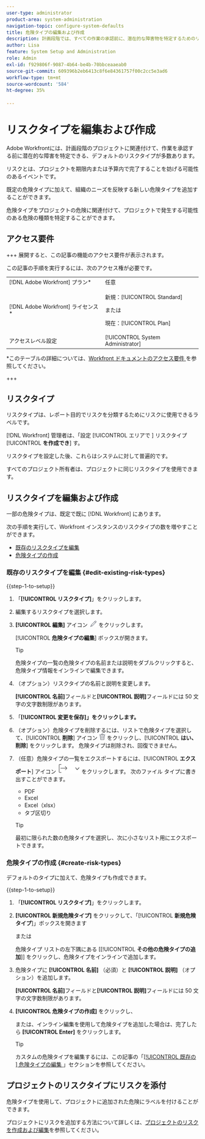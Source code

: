 ```yaml
---
user-type: administrator
product-area: system-administration
navigation-topic: configure-system-defaults
title: 危険タイプの編集および作成
description: 計画段階では、すべての作業の承認前に、潜在的な障害物を特定するためのリスクがプロジェクトに追加されます。リスクとは、プロジェクトを期限内または予算内で完了することを妨げる可能性のあるイベントです。
author: Lisa
feature: System Setup and Administration
role: Admin
exl-id: f929806f-9087-4b64-be4b-70bbceaaeab0
source-git-commit: 609396b2eb6413c8f6e84361757f00c2cc5e3ad6
workflow-type: tm+mt
source-wordcount: '584'
ht-degree: 35%

---
```


# リスクタイプを編集および作成

<!--Audited: 03/2025-->

<!--DON'T DELETE, DRAFT OR HIDE THIS ARTICLE. IT IS LINKED TO THE PRODUCT, THROUGH THE CONTEXT SENSITIVE HELP LINKS.-->

<!--<span class="preview">The highlighted information on this page refers to functionality not yet generally available. It is available only in the Preview environment for all customers. After the monthly releases to Production, the same features are also available in the Production environment for customers who enabled fast releases. </span>   

<span class="preview">For information about fast releases, see [Enable or disable fast releases for your organization](/help/quicksilver/administration-and-setup/set-up-workfront/configure-system-defaults/enable-fast-release-process.md). </span>-->

Adobe Workfrontには、計画段階のプロジェクトに関連付けて、作業を承認する前に潜在的な障害を特定できる、デフォルトのリスクタイプが多数あります。

リスクとは、プロジェクトを期限内または予算内で完了することを妨げる可能性のあるイベントです。

既定の危険タイプに加えて、組織のニーズを反映する新しい危険タイプを追加することができます。

危険タイプをプロジェクトの危険に関連付けて、プロジェクトで発生する可能性のある危険の種類を特定することができます。

## アクセス要件

+++ 展開すると、この記事の機能のアクセス要件が表示されます。

この記事の手順を実行するには、次のアクセス権が必要です。

<table style="table-layout:auto"> 
 <col> 
 <col> 
 <tbody> 
  <tr> 
   <td role="rowheader">[!DNL Adobe Workfront] プラン*</td> 
   <td>任意</td> 
  </tr> 
  <tr> 
   <td role="rowheader">[!DNL Adobe Workfront] ライセンス*</td> 
   <td><p>新規：[!UICONTROL Standard]</p>
   または
   <p>現在：[!UICONTROL Plan]</p>
   </td> 
  </tr> 
  <tr> 
   <td role="rowheader">アクセスレベル設定</td> 
   <td>[!UICONTROL System Administrator]</td>
  </tr> 
 </tbody> 
</table>

*このテーブルの詳細については、[Workfront ドキュメントのアクセス要件 ](/help/quicksilver/administration-and-setup/add-users/access-levels-and-object-permissions/access-level-requirements-in-documentation.md) を参照してください。

+++

## リスクタイプ

リスクタイプは、レポート目的でリスクを分類するためにリスクに使用できるラベルです。

[!DNL Workfront] 管理者は、「設定 [!UICONTROL  エリアで ] リスクタイプ [!UICONTROL **を作成でき**] す。

リスクタイプを設定した後、これらはシステムに対して普遍的です。

すべてのプロジェクト所有者は、プロジェクトに同じリスクタイプを使用できます。

## リスクタイプを編集および作成

一部の危険タイプは、既定で既に [!DNL Workfront] にあります。


次の手順を実行して、Workfront インスタンスのリスクタイプの数を増やすことができます。

* [既存のリスクタイプを編集](#edit-existing-risk-types)
* [危険タイプの作成](#create-risk-types)

### 既存のリスクタイプを編集 {#edit-existing-risk-types}

{{step-1-to-setup}}

1. 「**[!UICONTROL リスクタイプ]**」をクリックします。
1. 編集するリスクタイプを選択します。
1. **[!UICONTROL 編集]** アイコン ![ 編集アイコン ](assets/edit-icon.png) をクリックします。

   [!UICONTROL **危険タイプの編集**] ボックスが開きます。<!--add screen shot-->

   >[!TIP]
   >
   >   危険タイプの一覧の危険タイプの名前または説明をダブルクリックすると、危険タイプ情報をインラインで編集できます。

1. （オプション）リスクタイプの名前と説明を変更します。

   **[!UICONTROL 名前]**&#x200B;フィールドと&#x200B;**[!UICONTROL 説明]**&#x200B;フィールドには 50 文字の文字数制限があります。

1. 「**[!UICONTROL 変更を保存]」をクリックします。**

1. （オプション）危険タイプを削除するには、リストで危険タイプを選択して、[!UICONTROL **削除**] アイコン ![ 削除アイコン ](assets/delete.png) をクリックし、[!UICONTROL **はい、削除**] をクリックします。 危険タイプは削除され、回復できません。

1. （任意）危険タイプの一覧をエクスポートするには、[!UICONTROL **エクスポート**] アイコン ![ エクスポートアイコン ](assets/export-icon.png) をクリックします。 次のファイル タイプに書き出すことができます。

   * PDF
   * Excel
   * Excel（xlsx）
   * タブ区切り

   >[!TIP]
   >
   >   最初に限られた数の危険タイプを選択し、次に小さなリスト用にエクスポートできます。


### 危険タイプの作成 {#create-risk-types}

デフォルトのタイプに加えて、危険タイプも作成できます。

{{step-1-to-setup}}

1. 「**[!UICONTROL リスクタイプ]**」をクリックします。
1. **[!UICONTROL 新規危険タイプ]** をクリックして、「[!UICONTROL **新規危険タイプ**]」ボックスを開きます

   または

   危険タイプ リストの左下隅にある [[!UICONTROL **その他の危険タイプの追加**]] をクリックし、危険タイプをインラインで追加します。<!--add screen shot-->
1. 危険タイプに **[!UICONTROL 名前]** （必須）と **[!UICONTROL 説明]** （オプション）を追加します。

   **[!UICONTROL 名前]**&#x200B;フィールドと&#x200B;**[!UICONTROL 説明]**&#x200B;フィールドには 50 文字の文字数制限があります。

1. **[!UICONTROL 危険タイプの作成]** をクリックし、

   または、インライン編集を使用して危険タイプを追加した場合は、完了したら **[!UICONTROL Enter]** をクリックします。

   >[!TIP]
   >
   >カスタムの危険タイプを編集するには、この記事の「[[!UICONTROL  既存の ] 危険タイプの編集 ](#edit-existing-risk-types)」セクションを参照してください。

## プロジェクトのリスクタイプにリスクを添付

危険タイプを使用して、プロジェクトに追加された危険にラベルを付けることができます。

プロジェクトにリスクを追加する方法について詳しくは、[プロジェクトのリスクを作成および編集](../../../manage-work/projects/define-a-business-case/create-edit-risks-on-projects.md)を参照してください。
